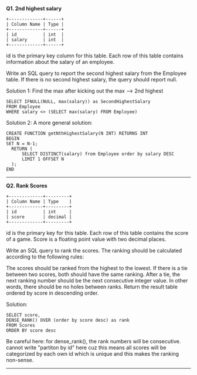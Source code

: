 **Q1. 2nd highest salary**      
```   
+-------------+------+         
| Column Name | Type |       
+-------------+------+       
| id          | int  |       
| salary      | int  |       
+-------------+------+     
```
id is the primary key column for this table.
Each row of this table contains information about the salary of an employee.

Write an SQL query to report the second highest salary from the Employee table. If there is no second highest salary, the query should report null.

Solution 1:
Find the max after kicking out the max --> 2nd highest

```
SELECT IFNULL(NULL, max(salary)) as SecondHighestSalary
FROM Employee
WHERE salary <> (SELECT max(salary) FROM Employee)
```

Solution 2:
A more general solution:

```
CREATE FUNCTION getNthHighestSalary(N INT) RETURNS INT
BEGIN
SET N = N-1;
  RETURN (
      SELECT DISTINCT(salary) from Employee order by salary DESC
      LIMIT 1 OFFSET N      
  );
END
```
---
**Q2. Rank Scores**  
```   
+-------------+---------+
| Column Name | Type    |
+-------------+---------+
| id          | int     |
| score       | decimal |
+-------------+---------+    
```
id is the primary key for this table.
Each row of this table contains the score of a game. Score is a floating point value with two decimal places.

Write an SQL query to rank the scores. The ranking should be calculated according to the following rules:

The scores should be ranked from the highest to the lowest.
If there is a tie between two scores, both should have the same ranking.
After a tie, the next ranking number should be the next consecutive integer value. In other words, there should be no holes between ranks.
Return the result table ordered by score in descending order.

Solution:
```
SELECT score,
DENSE_RANK() OVER (order by score desc) as rank
FROM Scores
ORDER BY score desc 
```
Be careful here: 
for dense_rank(), the rank numbers will be consecutive.
cannot write "partiton by id" here cuz this means all scores will be categorized by each own id which is unique and this makes the ranking non-sense.

---
